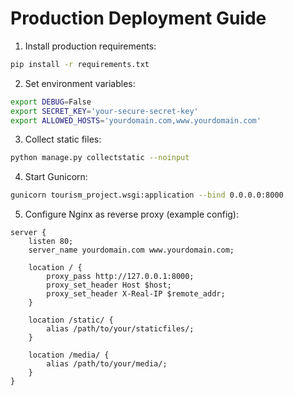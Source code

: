 # Production Deployment Guide

1. Install production requirements:
```bash
pip install -r requirements.txt
```

2. Set environment variables:
```bash
export DEBUG=False
export SECRET_KEY='your-secure-secret-key'
export ALLOWED_HOSTS='yourdomain.com,www.yourdomain.com'
```

3. Collect static files:
```bash
python manage.py collectstatic --noinput
```

4. Start Gunicorn:
```bash
gunicorn tourism_project.wsgi:application --bind 0.0.0.0:8000
```

5. Configure Nginx as reverse proxy (example config):
```nginx
server {
    listen 80;
    server_name yourdomain.com www.yourdomain.com;

    location / {
        proxy_pass http://127.0.0.1:8000;
        proxy_set_header Host $host;
        proxy_set_header X-Real-IP $remote_addr;
    }

    location /static/ {
        alias /path/to/your/staticfiles/;
    }

    location /media/ {
        alias /path/to/your/media/;
    }
}
```
